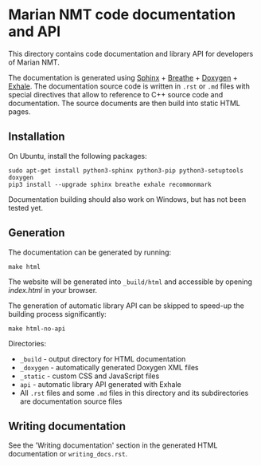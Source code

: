 # Marian NMT code documentation and API

This directory contains code documentation and library API for developers of Marian NMT.

The documentation is generated using
[Sphinx](https://www.sphinx-doc.org/en/master/usage/quickstart.html) +
[Breathe](https://breathe.readthedocs.io/en/latest/directives.html) +
[Doxygen](http://www.doxygen.nl/manual/docblocks.html) +
[Exhale](https://exhale.readthedocs.io/en/latest/usage.html).
The documentation source code is written in `.rst` or `.md` files with special directives that allow
to reference to C++ source code and documentation. The source documents are then build into static
HTML pages.


## Installation

On Ubuntu, install the following packages:

    sudo apt-get install python3-sphinx python3-pip python3-setuptools doxygen
    pip3 install --upgrade sphinx breathe exhale recommonmark

Documentation building should also work on Windows, but has not been tested yet.


## Generation

The documentation can be generated by running:

    make html

The website will be generated into `_build/html` and accessible by opening _index.html_ in your
browser.

The generation of automatic library API can be skipped to speed-up the building process
significantly:

    make html-no-api

Directories:

- `_build` - output directory for HTML documentation
- `_doxygen` - automatically generated Doxygen XML files
- `_static` - custom CSS and JavaScript files
- `api` - automatic library API generated with Exhale
- All `.rst` files and some `.md` files in this directory and its subdirectories are documentation
  source files


## Writing documentation

See the 'Writing documentation' section in the generated HTML documentation or `writing_docs.rst`.


